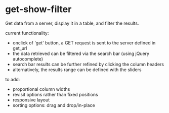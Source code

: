 # get-show-filter
Get data from a server, display it in a table, and filter the results.

current functionality:
- onclick of 'get' button, a GET request is sent to the server defined in get_url
- the data retrieved can be filtered via the search bar (using jQuery autocomplete)
- search bar results can be further refined by clicking the column headers
- alternatively, the results range can be defined with the sliders

to add:
- proportional column widths
- revisit options rather than fixed positions
- responsive layout
- sorting options: drag and drop/in-place
